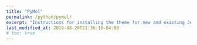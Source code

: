```yaml
---
title: "PyMel"
permalink: /python/pymel/
excerpt: "Instructions for installing the theme for new and existing Jekyll based sites."
last_modified_at: 2019-08-20T21:36:18-04:00
# toc: true
---
```


